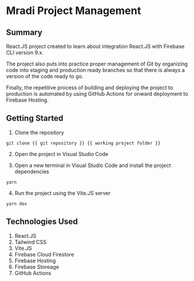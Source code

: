 # Mradi Project Management

## Summary

React.JS project created to learn about integration React.JS with Firebase CLI version 9.x.

The project also puts into practice proper management of Git by organizing code into staging and production ready branches so that there is always a version of the code ready to go.

Finally, the repetitive process of building and deploying the project to production is automated by using GitHub Actions for onward deployment to Firebase Hosting.

## Getting Started

1. Clone the repository

```
git clone {{ git repository }} {{ working project folder }}
```

2. Open the project in Visual Studio Code

3. Open a new terminal in Visual Studio Code and install the project dependencies

```
yarn
```

4. Run the project using the Vite.JS server

```
yarn dev
```

## Technologies Used

1. React.JS
1. Tailwind CSS
1. Vite.JS
1. Firebase Cloud Firestore
1. Firebase Hosting
1. Firebase Storeage
1. GitHub Actions
